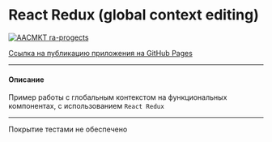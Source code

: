 # React Redux (global context editing)

[![AACMKT ra-progects](https://github.com/AACMKT/ra-redux_editing/actions/workflows/web.yml/badge.svg)](https://github.com/AACMKT/ra-redux_editing/actions/workflows/web.yml)

[Ссылка на публикацию приложения на GitHub Pages](https://aacmkt.github.io/ra-redux_editing)

---

#### Описание

Пример работы с глобальным контекстом на функциональных компонентах, с использованием `React Redux`


---
Покрытие тестами не обеспечено
